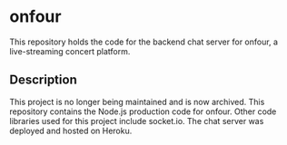 # onfour

This repository holds the code for the backend chat server for onfour, a live-streaming concert platform.

## Description

This project is no longer being maintained and is now archived. This repository contains the Node.js production code for onfour. Other code libraries used for this project include socket.io. The chat server was deployed and hosted on Heroku.
